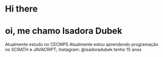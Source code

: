 # Hi there
# oi, me chamo Isadora Dubek
Atualmente estudo no CECMPS 
Atualmente estou aprendendo programação no SCRATH e JAVACRIPT; 
Instagram: @isadoradubek
tenho 15 anos 
